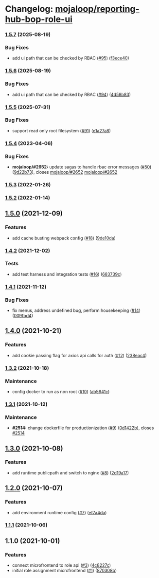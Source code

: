 # Changelog: [mojaloop/reporting-hub-bop-role-ui](https://github.com/mojaloop/reporting-hub-bop-role-ui)
### [1.5.7](https://github.com/mojaloop/reporting-hub-bop-role-ui/compare/v1.5.6...v1.5.7) (2025-08-19)


### Bug Fixes

* add ui path that can be checked by RBAC ([#95](https://github.com/mojaloop/reporting-hub-bop-role-ui/issues/95)) ([f3ece40](https://github.com/mojaloop/reporting-hub-bop-role-ui/commit/f3ece407c342d97098d1a8a4d97d8d3164566cce))

### [1.5.6](https://github.com/mojaloop/reporting-hub-bop-role-ui/compare/v1.5.5...v1.5.6) (2025-08-19)


### Bug Fixes

* add ui path that can be checked by RBAC ([#94](https://github.com/mojaloop/reporting-hub-bop-role-ui/issues/94)) ([4d58b83](https://github.com/mojaloop/reporting-hub-bop-role-ui/commit/4d58b83c4f66c4bdee900a703538e96559cf09c2))

### [1.5.5](https://github.com/mojaloop/reporting-hub-bop-role-ui/compare/v1.5.4...v1.5.5) (2025-07-31)


### Bug Fixes

* support read only root filesystem ([#91](https://github.com/mojaloop/reporting-hub-bop-role-ui/issues/91)) ([e1a27a8](https://github.com/mojaloop/reporting-hub-bop-role-ui/commit/e1a27a82d5b066c64b39045e369f820bc35abf46))

### [1.5.4](https://github.com/mojaloop/reporting-hub-bop-role-ui/compare/v1.5.3...v1.5.4) (2023-04-06)


### Bug Fixes

* **mojaloop/#2652:** update sagas to handle rbac error messages ([#50](https://github.com/mojaloop/reporting-hub-bop-role-ui/issues/50)) ([9d22b73](https://github.com/mojaloop/reporting-hub-bop-role-ui/commit/9d22b73ba164bd4441dbdefcfbf3a7aa88ef57e7)), closes [mojaloop/#2652](https://github.com/mojaloop/reporting-hub-bop-role-ui/issues/2652) [mojaloop/#2652](https://github.com/mojaloop/reporting-hub-bop-role-ui/issues/2652)

### [1.5.3](https://github.com/mojaloop/reporting-hub-bop-role-ui/compare/v1.5.2...v1.5.3) (2022-01-26)

### [1.5.2](https://github.com/mojaloop/reporting-hub-bop-role-ui/compare/v1.5.0...v1.5.2) (2022-01-14)

## [1.5.0](https://github.com/mojaloop/reporting-hub-bop-role-ui/compare/v1.4.2...v1.5.0) (2021-12-09)


### Features

* add cache busting webpack config ([#18](https://github.com/mojaloop/reporting-hub-bop-role-ui/issues/18)) ([9de10da](https://github.com/mojaloop/reporting-hub-bop-role-ui/commit/9de10da7cc32669afea6a078d4a7d77040a3268f))

### [1.4.2](https://github.com/mojaloop/reporting-hub-bop-role-ui/compare/v1.4.1...v1.4.2) (2021-12-02)


### Tests

* add test harness and integration tests ([#16](https://github.com/mojaloop/reporting-hub-bop-role-ui/issues/16)) ([683739c](https://github.com/mojaloop/reporting-hub-bop-role-ui/commit/683739c9e95204f69780bce32cc0656bdc3d3275))

### [1.4.1](https://github.com/mojaloop/reporting-hub-bop-role-ui/compare/v1.4.0...v1.4.1) (2021-11-12)


### Bug Fixes

* fix menus, address undefined bug, perform housekeeping ([#14](https://github.com/mojaloop/reporting-hub-bop-role-ui/issues/14)) ([009fbd4](https://github.com/mojaloop/reporting-hub-bop-role-ui/commit/009fbd458922ef9d61f70e63a44e28f952e377bd))

## [1.4.0](https://github.com/mojaloop/reporting-hub-bop-role-ui/compare/v1.3.2...v1.4.0) (2021-10-21)


### Features

* add cookie passing flag for axios api calls for auth ([#12](https://github.com/mojaloop/reporting-hub-bop-role-ui/issues/12)) ([238eac4](https://github.com/mojaloop/reporting-hub-bop-role-ui/commit/238eac4858b10c9f6178925a2f6d3ab20f80e2eb))

### [1.3.2](https://github.com/mojaloop/reporting-hub-bop-role-ui/compare/v1.3.1...v1.3.2) (2021-10-18)


### Maintenance

* config docker to run as non root ([#10](https://github.com/mojaloop/reporting-hub-bop-role-ui/issues/10)) ([ab5641c](https://github.com/mojaloop/reporting-hub-bop-role-ui/commit/ab5641c69d661e821913f0529a2d72607baedca3))

### [1.3.1](https://github.com/mojaloop/reporting-hub-bop-role-ui/compare/v1.3.0...v1.3.1) (2021-10-12)


### Maintenance

* **#2514:** change dockerfile for productionization ([#9](https://github.com/mojaloop/reporting-hub-bop-role-ui/issues/9)) ([0d1422b](https://github.com/mojaloop/reporting-hub-bop-role-ui/commit/0d1422bdb55c115722eeea3242a3e2e91f2d7c24)), closes [#2514](https://github.com/mojaloop/reporting-hub-bop-role-ui/issues/2514)

## [1.3.0](https://github.com/mojaloop/reporting-hub-bop-role-ui/compare/v1.2.0...v1.3.0) (2021-10-08)


### Features

* add runtime publicpath and switch to nginx ([#8](https://github.com/mojaloop/reporting-hub-bop-role-ui/issues/8)) ([2d19a17](https://github.com/mojaloop/reporting-hub-bop-role-ui/commit/2d19a176cd4275ac6b88486176ed081619c5ae75))

## [1.2.0](https://github.com/mojaloop/reporting-hub-bop-role-ui/compare/v1.1.1...v1.2.0) (2021-10-07)


### Features

* add environment runtime config ([#7](https://github.com/mojaloop/reporting-hub-bop-role-ui/issues/7)) ([ef7a4da](https://github.com/mojaloop/reporting-hub-bop-role-ui/commit/ef7a4da1bc4fc81e170c8ea99289093bc29b0220))

### [1.1.1](https://github.com/mojaloop/reporting-hub-bop-role-ui/compare/v1.1.0...v1.1.1) (2021-10-06)

## 1.1.0 (2021-10-01)


### Features

* connect microfrontend to role api ([#3](https://github.com/mojaloop/reporting-hub-bop-role-ui/issues/3)) ([4c8227c](https://github.com/mojaloop/reporting-hub-bop-role-ui/commit/4c8227c3cf523a95ef235078c68a9a44b751cd35))
* initial role assignment microfrontend ([#1](https://github.com/mojaloop/reporting-hub-bop-role-ui/issues/1)) ([870308b](https://github.com/mojaloop/reporting-hub-bop-role-ui/commit/870308b92a45edf840124141ebef1ebba96cf5ef))
